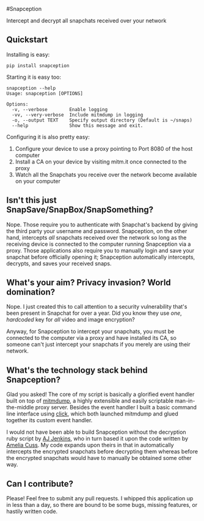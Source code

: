 #Snapception

Intercept and decrypt all snapchats received over your network

## Quickstart
Installing is easy: 
```
pip install snapception 
```

Starting it is easy too: 
```
snapception --help
Usage: snapception [OPTIONS]

Options:
  -v, --verbose        Enable logging
  -vv, --very-verbose  Include mitmdump in logging
  -o, --output TEXT    Specify output directory (Default is ~/snaps)
  --help               Show this message and exit.
```

Configuring it is also pretty easy:

1. Configure your device to use a proxy pointing to Port 8080 of the host computer
2. Install a CA on your device by visiting mitm.it once connected to the proxy
3. Watch all the Snapchats you receive over the network become available on your computer

## Isn't this just SnapSave/SnapBox/SnapSomething?
Nope. Those require you to authenticate with Snapchat's backend by giving the third party your username and password. Snapception, on the other hand, intercepts *all* snapchats received over the network so long as the receiving device is connected to the computer running Snapception via a proxy. Those applications also require you to manually login and save your snapchat before officially opening it; Snapception automatically intercepts, decrypts, and saves your received snaps.

## What's your aim? Privacy invasion? World domination? 
Nope. I just created this to call attention to a security vulnerability that's been present in Snapchat for over a year. Did you know they use *one*, *hardcoded* key for *all* video and image encryption? 

Anyway, for Snapception to intercept your snapchats, you must be connected to the computer via a proxy and have installed its CA, so someone can't just intercept your snapchats if you merely are using their network.

## What's the technology stack behind Snapception?
Glad you asked! The core of my script is basically a glorified event handler built on top of [mitmdump](https://github.com/mitmproxy/mitmproxy), a highly extensible and easily scriptable man-in-the-middle proxy server. Besides the event handler I built a basic command line interface using [click](https://github.com/mitsuhiko/click), which both launched mitmdump and glued together its custom event handler.

I would not have been able to build Snapception without the decryption ruby script by [AJ Jenkins](https://github.com/ajenkins/comp116-ajenkins/tree/master/final_project), who in turn based it upon the code written by [Amelia Cuss](https://kivikakk.ee/2013/05/10/snapchat.html). My code expands upon theirs in that in automatically intercepts the encrypted snapchats before decrypting them whereas before the encrypted snapchats would have to manually be obtained some other way.

## Can I contribute?
Please! Feel free to submit any pull requests. I whipped this application up in less than a day, so there are bound to be some bugs, missing features, or hastily written code.
